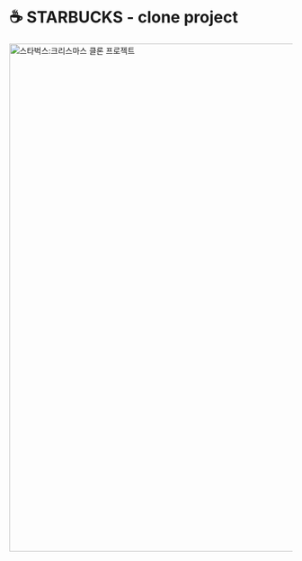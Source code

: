 # ☕ STARBUCKS - clone project
<img width="904" alt="스타벅스:크리스마스 클론 프로젝트" src="https://user-images.githubusercontent.com/84368302/147455904-f264db6e-f531-4bbc-a681-3bca557a5997.PNG">
